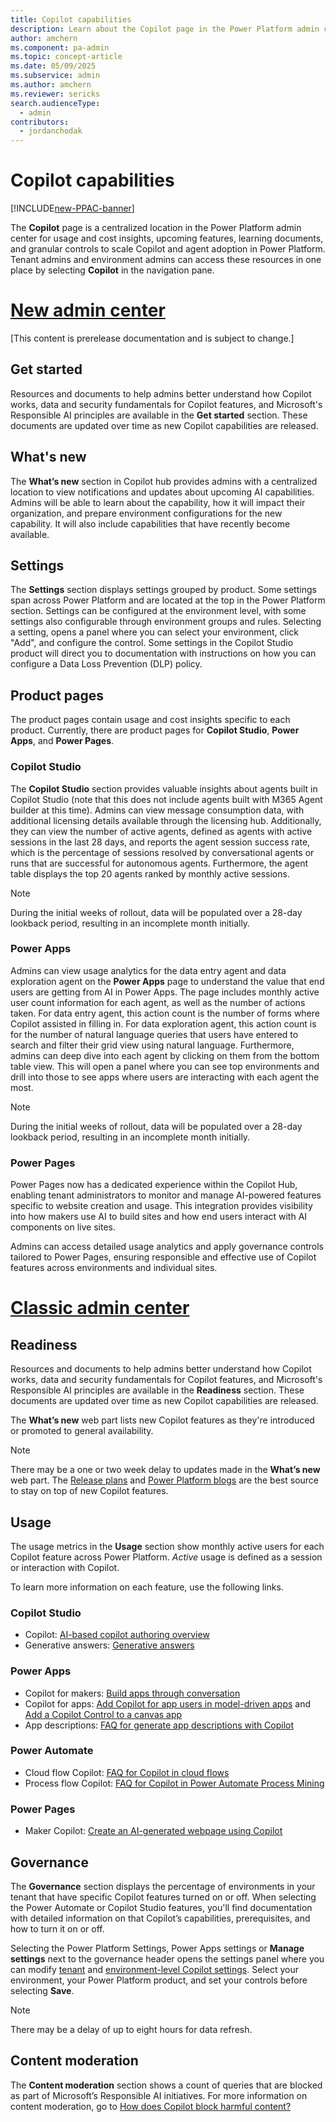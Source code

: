 ```yaml
---
title: Copilot capabilities
description: Learn about the Copilot page in the Power Platform admin center for documents, insights, and controls related to Power Platform Copilots.
author: amchern
ms.component: pa-admin
ms.topic: concept-article
ms.date: 05/09/2025
ms.subservice: admin
ms.author: amchern
ms.reviewer: sericks
search.audienceType:
  - admin
contributors:
  - jordanchodak
---
```


# Copilot capabilities

[!INCLUDE[new-PPAC-banner](~/includes/new-PPAC-banner.md)]

The **Copilot** page is a centralized location in the Power Platform admin center for usage and cost insights, upcoming features, learning documents, and granular controls to scale Copilot and agent adoption in Power Platform. Tenant admins and environment admins can access these resources in one place by selecting **Copilot** in the navigation pane.

# [New admin center](#tab/new)

[This content is prerelease documentation and is subject to change.]

## Get started 

Resources and documents to help admins better understand how Copilot works, data and security fundamentals for Copilot features, and Microsoft's Responsible AI principles are available in the **Get started** section. These documents are updated over time as new Copilot capabilities are released. 

## What's new

The **What’s new** section in Copilot hub provides admins with a centralized location to view notifications and updates about upcoming AI capabilities. Admins will be able to learn about the capability, how it will impact their organization, and prepare environment configurations for the new capability. It will also include capabilities that have recently become available. 

## Settings

The **Settings** section displays settings grouped by product. Some settings span across Power Platform and are located at the top in the Power Platform section. Settings can be configured at the environment level, with some settings also configurable through environment groups and rules. Selecting a setting, opens a panel where you can select your environment, click "Add", and configure the control. Some settings in the Copilot Studio product will direct you to documentation with instructions on how you can configure a Data Loss Prevention (DLP) policy.

## Product pages 
The product pages contain usage and cost insights specific to each product. Currently, there are product pages for **Copilot Studio**, **Power Apps**, and **Power Pages**.

### Copilot Studio

The **Copilot Studio** section provides valuable insights about agents built in Copilot Studio (note that this does not include agents built with M365 Agent builder at this time). Admins can view message consumption data, with additional licensing details available through the licensing hub. Additionally, they can view the number of active agents, defined as agents with active sessions in the last 28 days, and reports the agent session success rate, which is the percentage of sessions resolved by conversational agents or runs that are successful for autonomous agents. Furthermore, the agent table displays the top 20 agents ranked by monthly active sessions.  

> [!Note]
> During the initial weeks of rollout, data will be populated over a 28-day lookback period, resulting in an incomplete month initially.

### Power Apps

Admins can view usage analytics for the data entry agent and data exploration agent on the **Power Apps** page to understand the value that end users are getting from AI in Power Apps.  The page includes monthly active user count information for each agent, as well as the number of actions taken.  For data entry agent, this action count is the number of forms where Copilot assisted in filling in. For data exploration agent, this action count is for the number of natural language queries that users have entered to search and filter their grid view using natural language.  Furthermore, admins can deep dive into each agent by clicking on them from the bottom table view.  This will open a panel where you can see top environments and drill into those to see apps where users are interacting with each agent the most. 

> [!Note]
> During the initial weeks of rollout, data will be populated over a 28-day lookback period, resulting in an incomplete month initially.

### Power Pages

Power Pages now has a dedicated experience within the Copilot Hub, enabling tenant administrators to monitor and manage AI-powered features specific to website creation and usage. This integration provides visibility into how makers use AI to build sites and how end users interact with AI components on live sites. 

Admins can access detailed usage analytics and apply governance controls tailored to Power Pages, ensuring responsible and effective use of Copilot features across environments and individual sites. 

# [Classic admin center](#tab/classic)

## Readiness 

Resources and documents to help admins better understand how Copilot works, data and security fundamentals for Copilot features, and Microsoft's Responsible AI principles are available in the **Readiness** section. These documents are updated over time as new Copilot capabilities are released. 

The **What’s new** web part lists new Copilot features as they're introduced or promoted to general availability. 

> [!Note]
> There may be a one or two week delay to updates made in the **What’s new** web part. The [Release plans](/dynamics365/release-plans/) and [Power Platform blogs](https://www.microsoft.com/power-platform/blog) are the best source to stay on top of new Copilot features. 

## Usage 

The usage metrics in the **Usage** section show monthly active users for each Copilot feature across Power Platform. _Active_ usage is defined as a session or interaction with Copilot. 

To learn more information on each feature, use the following links.

### Copilot Studio 

- Copilot: [AI-based copilot authoring overview](/microsoft-copilot-studio/nlu-gpt-overview)
- Generative answers: [Generative answers](/microsoft-copilot-studio/nlu-boost-conversations)
  
### Power Apps 

- Copilot for makers: [Build apps through conversation](/power-apps/maker/canvas-apps/ai-conversations-create-app)
- Copilot for apps: [Add Copilot for app users in model-driven apps](/power-apps/maker/model-driven-apps/add-ai-copilot) and [Add a Copilot Control to a canvas app](/power-apps/maker/canvas-apps/add-ai-copilot)
- App descriptions: [FAQ for generate app descriptions with Copilot](/power-apps/maker/common/ai-app-descriptions-faq)

### Power Automate  

- Cloud flow Copilot: [FAQ for Copilot in cloud flows](/power-automate/faqs-copilot)
- Process flow Copilot: [FAQ for Copilot in Power Automate Process Mining](/power-automate/faqs-copilot-in-process-mining)

### Power Pages 

- Maker Copilot: [Create an AI-generated webpage using Copilot](/power-pages/getting-started/create-page-copilot)

## Governance 

The **Governance** section displays the percentage of environments in your tenant that have specific Copilot features turned on or off. When selecting the Power Automate or Copilot Studio features, you'll find documentation with detailed information on that Copilot’s capabilities, prerequisites, and how to turn it on or off.  

Selecting the Power Platform Settings, Power Apps settings or **Manage settings** next to the governance header opens the settings panel where you can modify [tenant](../tenant-settings.md) and [environment-level Copilot settings](../settings-features.md#copilot-preview). Select your environment, your Power Platform product, and set your controls before selecting **Save**. 

> [!Note]
> There may be a delay of up to eight hours for data refresh.

## Content moderation 

The **Content moderation** section shows a count of queries that are blocked as part of Microsoft’s Responsible AI initiatives. For more information on content moderation, go to [How does Copilot block harmful content?](../../faqs-copilot-data-security-privacy.md#how-does-copilot-block-harmful-content)
